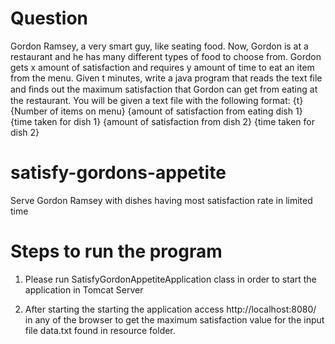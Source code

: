 # Question
Gordon Ramsey, a very smart guy, like seating food. Now, Gordon is at a restaurant and he has many different types of food to choose from. Gordon gets x amount of satisfaction and requires y amount of time to eat an item from the menu. Given t minutes, write a java program that reads the text file and ﬁnds out the maximum satisfaction that Gordon can get from eating at the restaurant. You will be given a text file with the following format:
	{t} {Number of items on menu}
	{amount of satisfaction from eating dish 1} {time taken for dish 1}
	{amount of satisfaction from dish 2} {time taken for dish 2}

# satisfy-gordons-appetite
Serve Gordon Ramsey with dishes having most satisfaction rate in limited time

# Steps to run the program
1. Please run SatisfyGordonAppetiteApplication class in order to start the application in Tomcat Server

2. After starting the starting the application access http://localhost:8080/ in any of the browser to get the maximum satisfaction value for the input file data.txt found in resource folder.